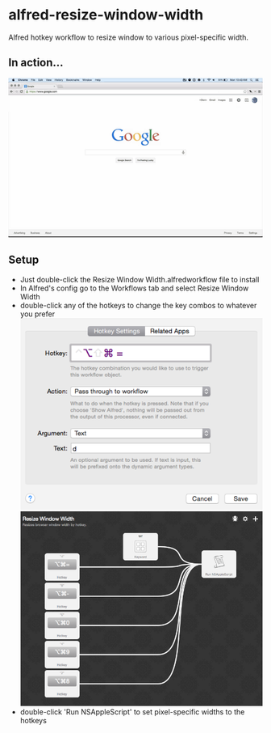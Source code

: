alfred-resize-window-width
==========================

Alfred hotkey workflow to resize window to various pixel-specific width.

## In action...
![alt text][demo]

## Setup
- Just double-click the Resize Window Width.alfredworkflow file to install
- In Alfred's config go to the Workflows tab and select Resize Window Width
- double-click any of the hotkeys to change the key combos to whatever you prefer
![alt text][scrn2]
![alt text][scrn1]
- double-click 'Run NSAppleScript' to set pixel-specific widths to the hotkeys


[demo]: ./demo/alfred-resizewindowwidth-demo.mov.gif "In action"
[scrn1]: ./screenshots/alfred-resizewindowwidth-1.png "hotkeys overview"
[scrn2]: ./screenshots/alfred-resizewindowwidth-2.png "hotkey"
